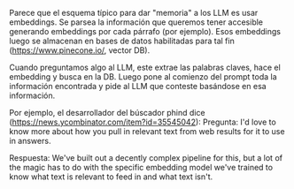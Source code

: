 Parece que el esquema típico para dar "memoria" a los LLM es usar embeddings.
Se parsea la información que queremos tener accesible generando embeddings por cada párrafo (por ejemplo).
Esos embeddings luego se almacenan en bases de datos habilitadas para tal fin (https://www.pinecone.io/, vector DB).

Cuando preguntamos algo al LLM, este extrae las palabras claves, hace el embedding y busca en la DB.
Luego pone al comienzo del prompt toda la información encontrada y pide al LLM que conteste basándose en esa información.

Por ejemplo, el desarrollador del búscador phind dice (https://news.ycombinator.com/item?id=35545042):
Pregunta: I'd love to know more about how you pull in relevant text from web results for it to use in answers.

Respuesta: We've built out a decently complex pipeline for this, but a lot of the magic has to do with the specific embedding model we've trained to know what text is relevant to feed in and what text isn't.
